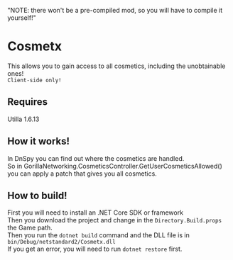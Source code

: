 "NOTE: there won't be a pre-compiled mod, so you will have to compile it yourself!" 
# Cosmetx
This allows you to gain access to all cosmetics, including the unobtainable ones! <br />
`Client-side only!`
## Requires
Utilla 1.6.13
## How it works!
In DnSpy you can find out where the cosmetics are handled. <br />
So in GorillaNetworking.CosmeticsController.GetUserCosmeticsAllowed() you can apply a patch that gives you all cosmetics.

## How to build!
First you will need to install an .NET Core SDK or framework <br />
Then you download the project and change in the `Directory.Build.props` the Game path. <br />
Then you run the `dotnet build` command and the DLL file is in `bin/Debug/netstandard2/Cosmetx.dll` <br />
If you get an error, you will need to run `dotnet restore` first.

